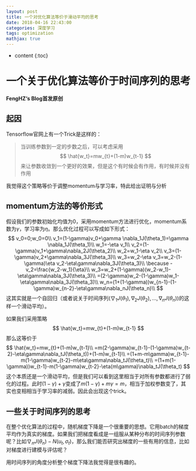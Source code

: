 ```yaml
---
layout: post
title: 一个对优化算法等价于滑动平均的思考
date: 2018-04-16 22:43:00
categories: 深度学习
tags: optimization
mathjax: true
---
```


* content
{:toc}


# 一个关于优化算法等价于时间序列的思考

**FengHZ‘s Blog首发原创**

## 起因

Tensorflow官网上有一个Trick是这样的：

>当训练参数到一定的步数之后，可以考虑采用
>$$
>\hat{w_t}=mw_{t}+(1-m)w_{t-1}
>$$
>来让参数收敛到一个更好的效果，但是这个有时候会有作用，有时候并没有作用

我觉得这个策略等价于调整momentum与学习率，特此给出证明与分析




## momentum方法的等价形式

假设我们的参数初始化均值为0，采用momentum方法进行优化，momentum系数为$\gamma$，学习率为$\eta$。那么优化过程可以写成如下形式：
$$
v_0=0;w_0=0\\
v_1=(1-\gamma)v_0+\gamma \nabla_1J(\theta_1)=\gamma \nabla_1J(\theta_1)\\
w_1=-\eta v_1\\
v_2=(1-\gamma)v_1+\gamma\nabla_2J(\theta_2)\\
w_2=w_1-\eta v_2\\
v_3=(1-\gamma)v_2+\gamma\nabla_3J(\theta_3)\\
w_3=w_2-\eta v_3=w_2-(1-\gamma)\eta v_2-\eta\gamma\nabla_3J(\theta_3)\\
\because -v_2=\frac{w_2-w_1}{\eta}\\
w_3=w_2+(1-\gamma)(w_2-w_1)-\eta\gamma\nabla_3J(\theta_3)\\
=(2-\gamma)w_2-(1-\gamma)w_1-\eta\gamma\nabla_3J(\theta_3)\\
w_n=(1+(1-\gamma))w_{n-1}-(1-\gamma)w_{n-2}-\eta\gamma\nabla_nJ(\theta_n)\\
$$
这其实就是一个自回归（或者说关于时间序列$(\nabla_1J(\theta_1),\nabla_2J(\theta_2),...,\nabla_nJ(\theta_n))$的这样一个滑动平均）。

如果我们采用策略
$$
\hat{w_t}=mw_{t}+(1-m)w_{t-1}
$$
那么这等价于
$$
\hat{w_t}=mw_{t}+(1-m)w_{t-1}\\
=m(2-\gamma)w_{t-1}-(1-\gamma)w_{t-2}-\eta\gamma\nabla_tJ(\theta_t))+(1-m)w_{t-1}\\
=(1+m-m\gamma)w_{t-1}-m(1-\gamma)w_{t-2}-m\eta\gamma\nabla_tJ(\theta_t)\\
=(1+m(1-\gamma))w_{t-1}-m(1-\gamma)w_{t-2}-\eta(m\gamma)\nabla_tJ(\theta_t)
$$
这个本质还是一个滑动平均，但是我们可以看到这里相当于对所有参数都进行了弱化的过程。此时$(1-\gamma)+\gamma$变成了$m(1-\gamma)+m\gamma=m$，相当于加权参数变了，其实也变相相当于学习率的减弱。因此会出现这个trick。

## 一些关于时间序列的思考

在整个优化算法的过程中，随机梯度下降是一个很重要的思想。它用batch的梯度平均作为真实的梯度。如果我们把梯度看成是一组服从某种分布的时间序列参数呢？比如$\nabla_{n}J(\theta_n)-N(u_t,\sigma_t)$，那么我们能否研究出梯度的一些有用的信息，比如对梯度进行建模与评估呢？

用时间序列的角度分析整个梯度下降法我觉得是很有趣的。





